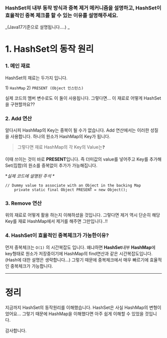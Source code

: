 <h3 id="hashset의-내부-동작-방식과-중복-제거-메커니즘을-설명하고-hashset이-효율적인-중복-체크를-할-수-있는-이유를-설명해주세요">HashSet의 내부 동작 방식과 중복 제거 메커니즘을 설명하고, HashSet이 효율적인 중복 체크를 할 수 있는 이유를 설명해주세요.</h3>
<p>_(Java17기준으로 설명됩니다....)
_</p>
<h1 id="1-hashset의-동작-원리">1. HashSet의 동작 원리</h1>
<h3 id="1-메인-재료">1. 메인 재료</h3>
<p>HashSet의 재료는 두가지 입니다.</p>
<p>1) <code>HashMap</code>
2) <code>PRESENT (Object 인스턴스)</code></p>
<p>실제 코드의 멤버 변수로도 이 둘이 사용됩니다.
그렇다면... 이 재료로 어떻게 HashSet을 구현할까요??</p>
<h3 id="2-add-연산">2. Add 연산</h3>
<p>알다시피 HashMap의 Key는 중복이 될 수가 없습니다.
Add 연산에서는 이러한 성질을 사용합니다.
하나의 원소가 HashMap의 Key가 됩니다.</p>
<blockquote>
<p>그렇다면 재료 HashMap의 각 Key의 Value는❓</p>
</blockquote>
<p>이때 쓰이는 것이 바로 <strong>PRESENT</strong>입니다.
즉 더미값의 value를 넣어주고 Key를 추가해 Set(집합)의 원소를 중복없이 추가가 가능해집니다.</p>
<p>*<em>실제 코드에 설명된 주석
*</em></p>
<pre><code class="language-java">// Dummy value to associate with an Object in the backing Map
    private static final Object PRESENT = new Object();</code></pre>
<h3 id="3-remove-연산">3. Remove 연산</h3>
<p>위의 재료로 어떻게 활용 하는지 이해하셨을 것입니다.
그렇다면 제거 역시 단순히 해당 Key를 재료 HashMap에서 제거를 해주면 그만입니다..!!</p>
<h3 id="4-hashset이-효율적인-중복체크가-가능한이유">4. HashSet이 효율적인 중복체크가 가능한이유?</h3>
<p>먼저 중복체크는 <code>O(1)</code> 의 시간복잡도 입니다. 왜냐하면 <strong>HashSet</strong>내부 <strong>HashMap</strong>에 key형태로 원소가 저장중이기에 HashMap의 find연산과 같은 시간복잡도입니다. (Hash에 대한 설명은 생략합니다...) 그렇기 때문에 중복체크에서 매우 빠르기에 효율적인 중복체크가 가능합니다.</p>
<hr />
<h1 id="정리">정리</h1>
<p>지금까지 HashSet의 동작원리를 이해했습니다.
HashSet은 사실 HashMap의 변형이었어요... 그렇기 때문에 HashMap을 이해했다면 아주 쉽게 이해할 수 있었을 것입니다.</p>
<p>감사합니다.</p>